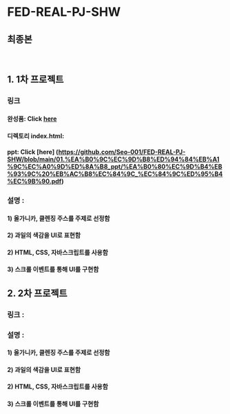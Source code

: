 # FED-REAL-PJ-SHW
## 최종본


<br/>

## 1. 1차 프로젝트
### 링크 
#### 완성품: Click [here](https://seo-001.github.io/FED-REAL-PJ-SHW/01.%EA%B0%9C%EC%9D%B8%ED%94%84%EB%A1%9C%EC%A0%9D%ED%8A%B8_%EC%84%9C%ED%95%B4%EC%9B%90/)  
#### 디렉토리 index.html:
#### ppt: Click [here] (https://github.com/Seo-001/FED-REAL-PJ-SHW/blob/main/01.%EA%B0%9C%EC%9D%B8%ED%94%84%EB%A1%9C%EC%A0%9D%ED%8A%B8_ppt/%EA%B0%80%EC%9D%B4%EB%93%9C%20%EB%AC%B8%EC%84%9C_%EC%84%9C%ED%95%B4%EC%9B%90.pdf)

### 설명 :
#### 1) 올가니카, 클렌징 주스를 주제로 선정함
#### 2) 과일의 색감을 UI로 표현함 
#### 2) HTML, CSS, 자바스크립트를 사용함 
#### 3) 스크롤 이벤트를 통해 UI를 구현함  


## 2. 2차 프로젝트 
### 링크 : 
### 설명 :
#### 1) 올가니카, 클렌징 주스를 주제로 선정함
#### 2) 과일의 색감을 UI로 표현함 
#### 2) HTML, CSS, 자바스크립트를 사용함 
#### 3) 스크롤 이벤트를 통해 UI를 구현함  





